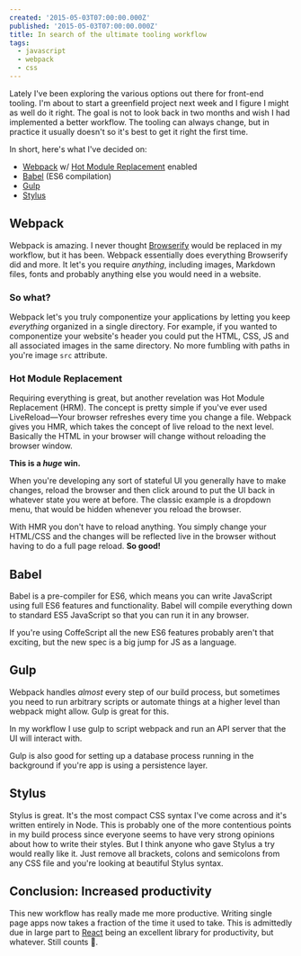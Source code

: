 ```yaml
---
created: '2015-05-03T07:00:00.000Z'
published: '2015-05-03T07:00:00.000Z'
title: In search of the ultimate tooling workflow
tags:
  - javascript
  - webpack
  - css
---
```


Lately I've been exploring the various options out there for front-end tooling. I'm about to start a greenfield project next week and I figure I might as well do it right. The goal is not to look back in two months and wish I had implemented a better workflow. The tooling can always change, but in practice it usually doesn't so it's best to get it right the first time.

In short, here's what I've decided on:

* [Webpack][webpack] w/ [Hot Module Replacement][hmr] enabled
* [Babel][babel] (ES6 compilation)
* [Gulp][gulp]
* [Stylus][stylus]

## Webpack

Webpack is amazing. I never thought [Browserify][browserify] would be replaced in my workflow, but it has been. Webpack essentially does everything Browserify did and more. It let's you require _anything_, including images, Markdown files, fonts and probably anything else you would need in a website.

### So what?

Webpack let's you truly componentize your applications by letting you keep _everything_ organized in a single directory. For example, if you wanted to componentize your website's header you could put the HTML, CSS, JS and all associated images in the same directory. No more fumbling with paths in you're image `src` attribute.

<!-- more -->

### Hot Module Replacement

Requiring everything is great, but another revelation was Hot Module Replacement (HRM). The concept is pretty simple if you've ever used LiveReload—Your browser refreshes every time you change a file. Webpack gives you HMR, which takes the concept of live reload to the next level. Basically the HTML in your browser will change without reloading the browser window.

**This is a _huge_ win.**

When you're developing any sort of stateful UI you generally have to make changes, reload the browser and then click around to put the UI back in whatever state you were at before. The classic example is a dropdown menu, that would be hidden whenever you reload the browser.

With HMR you don't have to reload anything. You simply change your HTML/CSS and the changes will be reflected live in the browser without having to do a full page reload. **So good!**

## Babel

Babel is a pre-compiler for ES6, which means you can write JavaScript using full ES6 features and functionality. Babel will compile everything down to standard ES5 JavaScript so that you can run it in any browser.

If you're using CoffeScript all the new ES6 features probably aren't that exciting, but the new spec is a big jump for JS as a language.

## Gulp

Webpack handles _almost_ every step of our build process, but sometimes you need to run arbitrary scripts or automate things at a higher level than webpack might allow. Gulp is great for this.

In my workflow I use gulp to script webpack and run an API server that the UI will interact with.

Gulp is also good for setting up a database process running in the background if you're app is using a persistence layer.

## Stylus

Stylus is great. It's the most compact CSS syntax I've come across and it's written entirely in Node. This is probably one of the more contentious points in my build process since everyone seems to have very strong opinions about how to write their styles. But I think anyone who gave Stylus a try would really like it. Just remove all brackets, colons and semicolons from any CSS file and you're looking at beautiful Stylus syntax.

## Conclusion: Increased productivity

This new workflow has really made me more productive. Writing single page apps now takes a fraction of the time it used to take. This is admittedly due in large part to [React][react] being an excellent library for productivity, but whatever. Still counts 🍻.

[webpack]: http://webpack.github.io/
[react]: https://facebook.github.io/react/
[gulp]: http://gulpjs.com/
[babel]: https://babeljs.io/
[hmr]: https://github.com/webpack/docs/wiki/hot-module-replacement-with-webpack
[browserify]: http://browserify.org/
[stylus]: http://stylus-lang.com/
